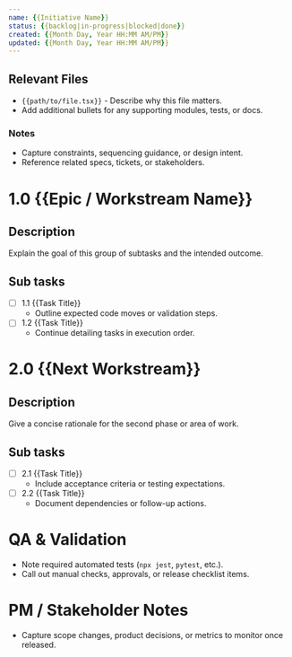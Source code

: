 ```yaml
---
name: {{Initiative Name}}
status: {{backlog|in-progress|blocked|done}}
created: {{Month Day, Year HH:MM AM/PM}}
updated: {{Month Day, Year HH:MM AM/PM}}
---
```

## Relevant Files
- `{{path/to/file.tsx}}` - Describe why this file matters.
- Add additional bullets for any supporting modules, tests, or docs.

### Notes
- Capture constraints, sequencing guidance, or design intent.
- Reference related specs, tickets, or stakeholders.

# 1.0 {{Epic / Workstream Name}}

## Description
Explain the goal of this group of subtasks and the intended outcome.

## Sub tasks
- [ ] 1.1 {{Task Title}}
  - Outline expected code moves or validation steps.
- [ ] 1.2 {{Task Title}}
  - Continue detailing tasks in execution order.

# 2.0 {{Next Workstream}}

## Description
Give a concise rationale for the second phase or area of work.

## Sub tasks
- [ ] 2.1 {{Task Title}}
  - Include acceptance criteria or testing expectations.
- [ ] 2.2 {{Task Title}}
  - Document dependencies or follow-up actions.

# QA & Validation
- Note required automated tests (`npx jest`, `pytest`, etc.).
- Call out manual checks, approvals, or release checklist items.

# PM / Stakeholder Notes
- Capture scope changes, product decisions, or metrics to monitor once released.
